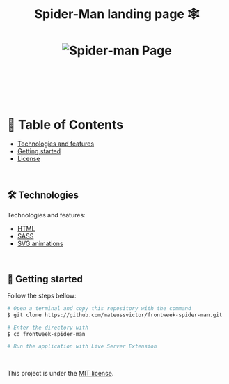 <h1 align='center'>Spider-Man landing page 🕸️<h1>

<p align="center">
  <img src="github/spider.png" alt="Spider-man Page">
</p>
<br>

<br>

# :pushpin: Table of Contents

- [Technologies and features](#hammer_and_wrench-technologies)
- [Getting started](#runner-getting-started)
- [License](#closed_book-license)

<br>


## :hammer_and_wrench: Technologies

Technologies and features:

- [HTML](https://developer.mozilla.org/en-US/docs/Web/HTML)
- [SASS](https://sass-lang.com/)
- [SVG animations](https://developer.mozilla.org/en-US/docs/Web/SVG)

<br>

## :runner: Getting started

Follow the steps bellow:

```bash
# Open a terminal and copy this repository with the command
$ git clone https://github.com/mateussvictor/frontweek-spider-man.git

# Enter the directory with
$ cd frontweek-spider-man

# Run the application with Live Server Extension

```

<br>

This project is under the [MIT license](https://github.com/Mateussv/github-explorer/blob/master/LICENSE).
